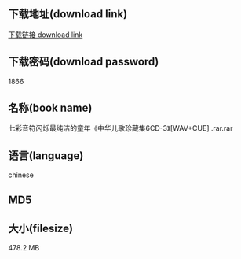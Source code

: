 ## 下载地址(download link)
[下载链接 download link](https://voluble-croquembouche-d321dc.netlify.app/?s=%E4%B8%83%E5%BD%A9%E9%9F%B3%E7%AC%A6%E9%97%AA%E7%83%81%E6%9C%80%E7%BA%AF%E6%B4%81%E7%9A%84%E7%AB%A5%E5%B9%B4%E3%80%8A%E4%B8%AD%E5%8D%8E%E5%84%BF%E6%AD%8C%E7%8F%8D%E8%97%8F%E9%9B%866CD-3%E3%80%8B%5BWAV%2BCUE%5D+.rar)

## 下载密码(download password)
1866

## 名称(book name)
七彩音符闪烁最纯洁的童年《中华儿歌珍藏集6CD-3》[WAV+CUE] .rar.rar

## 语言(language)
chinese

## MD5


## 大小(filesize)
478.2 MB
